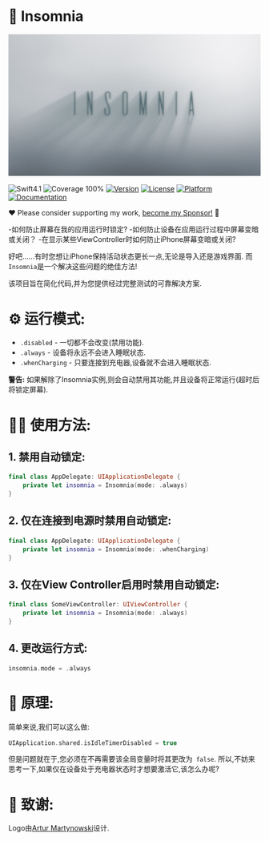 🌃 Insomnia
===========

![Insomnia Logo](Insomnia.jpg)

![Swift4.1](https://img.shields.io/badge/%20in-swift%205.0-orange.svg)
![Coverage 100%](https://img.shields.io/badge/coverage-100%25-green.svg)
[![Version](https://img.shields.io/cocoapods/v/Insomnia.svg?style=flat)](http://cocoadocs.org/docsets/Insomnia)
[![License](https://img.shields.io/cocoapods/l/Insomnia.svg?style=flat)](http://cocoadocs.org/docsets/Insomnia)
[![Platform](https://img.shields.io/cocoapods/p/Insomnia.svg?style=flat)](http://cocoadocs.org/docsets/Insomnia)
[![Documentation](https://img.shields.io/cocoapods/metrics/doc-percent/Insomnia.svg?style=flat)](http://cocoadocs.org/docsets/Insomnia)

❤️ Please consider supporting my work, [become my Sponsor!](https://github.com/sponsors/ochococo) 🙏

-如何防止屏幕在我的应用运行时锁定?
-如何防止设备在应用运行过程中屏幕变暗或关闭？
-在显示某些ViewController时如何防止iPhone屏幕变暗或关闭?

好吧......有时您想让iPhone保持活动状态更长一点,无论是导入还是游戏界面.
而`Insomnia`是一个解决这些问题的绝佳方法!

该项目旨在简化代码,并为您提供经过完整测试的可靠解决方案.

⚙ 运行模式:
========

- `.disabled` - 一切都不会改变(禁用功能).
- `.always` - 设备将永远不会进入睡眠状态.
- `.whenCharging` - 只要连接到充电器,设备就不会进入睡眠状态.

**警告:** 如果解除了Insomnia实例,则会自动禁用其功能,并且设备将正常运行(超时后将锁定屏幕).


👨‍💻 使用方法:
=========

## 1. 禁用自动锁定:

```swift
final class AppDelegate: UIApplicationDelegate {
	private let insomnia = Insomnia(mode: .always)
}

```

## 2. 仅在连接到电源时禁用自动锁定:

```swift
final class AppDelegate: UIApplicationDelegate {
	private let insomnia = Insomnia(mode: .whenCharging)
}
```

## 3. 仅在View Controller启用时禁用自动锁定:

```swift
final class SomeViewController: UIViewController {
	private let insomnia = Insomnia(mode: .always)
}
```

## 4. 更改运行方式:

```swift
insomnia.mode = .always
```

🤔 原理:
=============

简单来说,我们可以这么做:

```swift
UIApplication.shared.isIdleTimerDisabled = true
```

但是问题就在于,您必须在不再需要该全局变量时将其更改为` false`.
所以,不妨来思考一下,如果仅在设备处于充电器状态时才想要激活它,该怎么办呢?

👏 致谢:
===========

Logo由[Artur Martynowski](https://dribbble.com/artur-martynowski)设计.
